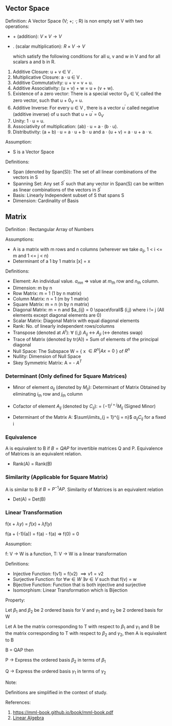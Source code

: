 ## Vector Space

Definition: A Vector Space (V; +; ·; R) is non empty set V with two operations:

* $+$ (addition): $V \times V \rightarrow V$
* $.$ (scalar multiplication): $R \times V \rightarrow V$

  which satisfy the following conditions for all u, v and w in V and for all scalars a
and b in R.

1. Additive Closure: u + v ∈ V .
2. Multiplicative Closure: a · u ∈ V .
3. Additive Commutativity: u + v = v + u.
4. Additive Associativity: (u + v) + w = u + (v + w).
5. Existence of a zero vector: There is a special vector $0_{V}$ ∈ V, called the zero vector, such that u + $0_{V}$ = u.
6. Additive Inverse: For every u ∈ V , there is a vector $u^{'}$ called negative (additive inverse) of u such that u + $u^{'}$ = $0_{V}$
7. Unity: 1 · u = u.
8. Associativity of multiplication: (ab) · u = a · (b · u).
9. Distributivity: (a + b) · u = a · u + b · u and a · (u + v) = a · u + a · v.

Assumption:

* S is a Vector Space

Definitions:

* Span (denoted by Span(S)): The set of all linear combinations of the vectors in S
* Spanning Set: Any set $S^{'}$ such that any vector in Span(S) can be written as linear combinations of the vectors in $S^{'}$
* Basis: Linearly Independent subset of S that spans S
* Dimension: Cardinality of Basis


## Matrix

Definition : Rectangular Array of Numbers

Assumptions:

* A is a matrix with m rows and n columns (wherever we take $a_{ij}$, 1 < i <= m and 1 <= j < n)
* Determinant of a 1 by 1 matrix [x] = x

Definitions:

* Element: An individual value. $a_{mn}$ => value at $m_{th}$ row and $n_{th}$ column.
* Dimension: m by n
* Row Matrix: m = 1 (1 by n matrix)
* Column Matrix: n = 1 (m by 1 matrix)
* Square Matrix: m = n (n by n matrix)
* Diagonal Matrix: m = n and $a_{ij} = 0 \space\forall$ (i,j) where i != j (All elements except diagonal elements are 0)
* Scalar Matrix: Diagonal Matrix with equal diagonal elements
* Rank: No. of linearly independent rows/columns
* Transpose (denoted at $A^t$): $\forall$ (i,j) $A_{ij}$ <-> $A_{ji}$ (<-> denotes swap)
* Trace of Matrix (denoted by tr(A)) = Sum of elements of the principal diagonal
* Null Space: The Subspace W = { x $\in R^{n} | Ax = 0$ } of $R^{n}$
* Nullity: Dimension of Null Space
* Skey Symmetric Matrix: A = - $A^T$

### Determinant (Only defined for Square Matrices)


* Minor of element $a_{ij}$ (denoted by $M_{ij}$): Determinant of Matrix Obtained by eliminating $i_{th}$ row and $j_{th}$ column
* Cofactor of element $A_{ij}$ (denoted by $C_{ij}$): = $(-1)^{i+j} M_{ij}$ (Signed Minor)

* Determinant of the Matrix A: $\sum\limits_{j = 1}^{j = n}$ $a_{ij} C_{ij}$ for a fixed i

### Equivalence

A is equivalent to B if $B = QAP$ for invertible matrices Q and P. Equivalence of Matrices is an equivalent relation.

* Rank(A) = Rank(B)

### Similarity (Applicable for Square Matrix)

A is similar to B if $B = P^{-1}AP$. Similarity of Matrices is an equivalent relation

* Det(A) = Det(B)

### Linear Transformation

f(x + $\lambda y$) =  $f(x) + \lambda f(y)$

f(a + (-1)(a)) = f(a) - f(a) => f(0) = 0

Assumption:

f: V -> W is a function, T: V -> W is a linear transformation

Definitions:

* Injective Function: f(v1) = f(v2) $\implies v1=v2$
* Surjective Function: for $\forall w \in W$  $\exists v \in V$ such that f(v) = w
* Bijective Function: Function that is both injective and surjective
* Isomorphism: Linear Transformation which is Bijection

Property:

Let $\beta_1$ and $\beta_2$ be 2 ordered basis for V and $\gamma_1$ and $\gamma_2$ be 2 ordered basis for W

Let A be the matrix corresponding to T with respect to $\beta_1$ and $\gamma_1$ and B be the matrix corresponding to T with respect to $\beta_2$ and $\gamma_2$, then A is equivalent to B

B = QAP then

P -> Express the ordered basis $\beta_2$ in terms of $\beta_1$

Q -> Express the ordered basis $\gamma_1$ in terms of $\gamma_2$




Note:

Definitions are simplified in the context of study. 

References:

1. https://mml-book.github.io/book/mml-book.pdf
2. [Linear Algebra](https://drive.google.com/file/d/1jaP-zhFtY6xxnjzt-Tqu38seLamiDHmW/view)



